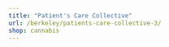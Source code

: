 ```yaml
---
title: "Patient's Care Collective"
url: /berkeley/patients-care-collective-3/
shop: cannabis
---
```

